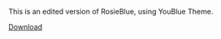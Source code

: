 This is an edited version of RosieBlue, using YouBlue Theme. 

[Download](https://raw.githubusercontent.com/K0126/RosieBlue/refs/heads/main/RosieBlue.json)


